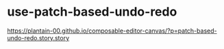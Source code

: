 # use-patch-based-undo-redo

<https://plantain-00.github.io/composable-editor-canvas/?p=patch-based-undo-redo.story.story>
